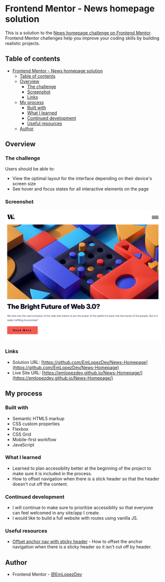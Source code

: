 # Frontend Mentor - News homepage solution

This is a solution to the [News homepage challenge on Frontend Mentor](https://www.frontendmentor.io/challenges/news-homepage-H6SWTa1MFl). Frontend Mentor challenges help you improve your coding skills by building realistic projects.

## Table of contents

- [Frontend Mentor - News homepage solution](#frontend-mentor---news-homepage-solution)
  - [Table of contents](#table-of-contents)
  - [Overview](#overview)
    - [The challenge](#the-challenge)
    - [Screenshot](#screenshot)
    - [Links](#links)
  - [My process](#my-process)
    - [Built with](#built-with)
    - [What I learned](#what-i-learned)
    - [Continued development](#continued-development)
    - [Useful resources](#useful-resources)
  - [Author](#author)

## Overview

### The challenge

Users should be able to:

-   View the optimal layout for the interface depending on their device's screen size
-   See hover and focus states for all interactive elements on the page

### Screenshot

![preview](./preview.png)

### Links

-   Solution URL: [https://github.com/EmLopezDev/News-Homepage](https://github.com/EmLopezDev/News-Homepage)
-   Live Site URL: [https://emlopezdev.github.io/News-Homepage/](https://emlopezdev.github.io/News-Homepage/)

## My process

### Built with

-   Semantic HTML5 markup
-   CSS custom properties
-   Flexbox
-   CSS Grid
-   Mobile-first workflow
-   JavaScript

### What I learned

-   Learned to plan accessiblity better at the beginning of the project to make sure it is included in the process.
-   How to offset navigation when there is a stick header so that the header doesn't cut off the content.

### Continued development

-   I will continue to make sure to prioritize accessiblity so that everyone can feel welcomed in any site/app I create.
-   I would like to build a full website with routes using vanilla JS.

### Useful resources

-   [Offset anchor nav with sticky header](https://www.geeksforgeeks.org/css/how-to-set-offset-an-html-anchor-element-to-adjust-fixed-header-in-css/) - How to offset the anchor navigation when there is a sticky header so it isn't cut off by header.

## Author

-   Frontend Mentor - [@EmLopezDev](https://www.frontendmentor.io/profile/EmLopezDev)
